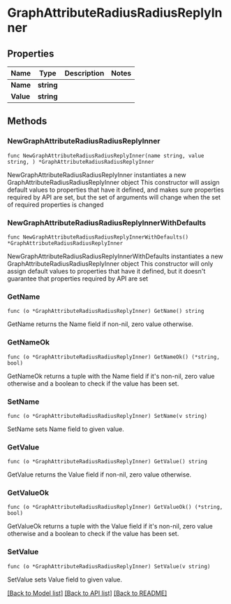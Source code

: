 # GraphAttributeRadiusRadiusReplyInner

## Properties

Name | Type | Description | Notes
------------ | ------------- | ------------- | -------------
**Name** | **string** |  | 
**Value** | **string** |  | 

## Methods

### NewGraphAttributeRadiusRadiusReplyInner

`func NewGraphAttributeRadiusRadiusReplyInner(name string, value string, ) *GraphAttributeRadiusRadiusReplyInner`

NewGraphAttributeRadiusRadiusReplyInner instantiates a new GraphAttributeRadiusRadiusReplyInner object
This constructor will assign default values to properties that have it defined,
and makes sure properties required by API are set, but the set of arguments
will change when the set of required properties is changed

### NewGraphAttributeRadiusRadiusReplyInnerWithDefaults

`func NewGraphAttributeRadiusRadiusReplyInnerWithDefaults() *GraphAttributeRadiusRadiusReplyInner`

NewGraphAttributeRadiusRadiusReplyInnerWithDefaults instantiates a new GraphAttributeRadiusRadiusReplyInner object
This constructor will only assign default values to properties that have it defined,
but it doesn't guarantee that properties required by API are set

### GetName

`func (o *GraphAttributeRadiusRadiusReplyInner) GetName() string`

GetName returns the Name field if non-nil, zero value otherwise.

### GetNameOk

`func (o *GraphAttributeRadiusRadiusReplyInner) GetNameOk() (*string, bool)`

GetNameOk returns a tuple with the Name field if it's non-nil, zero value otherwise
and a boolean to check if the value has been set.

### SetName

`func (o *GraphAttributeRadiusRadiusReplyInner) SetName(v string)`

SetName sets Name field to given value.


### GetValue

`func (o *GraphAttributeRadiusRadiusReplyInner) GetValue() string`

GetValue returns the Value field if non-nil, zero value otherwise.

### GetValueOk

`func (o *GraphAttributeRadiusRadiusReplyInner) GetValueOk() (*string, bool)`

GetValueOk returns a tuple with the Value field if it's non-nil, zero value otherwise
and a boolean to check if the value has been set.

### SetValue

`func (o *GraphAttributeRadiusRadiusReplyInner) SetValue(v string)`

SetValue sets Value field to given value.



[[Back to Model list]](../README.md#documentation-for-models) [[Back to API list]](../README.md#documentation-for-api-endpoints) [[Back to README]](../README.md)


